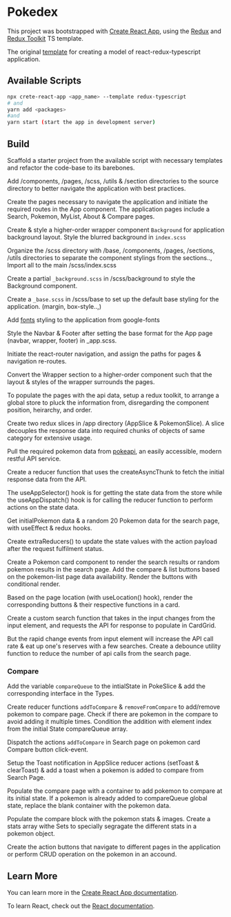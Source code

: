 # Pokedex

This project was bootstrapped with [Create React App](https://github.com/facebook/create-react-app), using the [Redux](https://redux.js.org/) and [Redux Toolkit](https://redux-toolkit.js.org/) TS template.

The original [template](https://react-redux.js.org/introduction/getting-started) for creating a model of react-redux-typescript application.

## Available Scripts

```bash
npx crete-react-app <app_name> --template redux-typescript
# and
yarn add <packages>
#and
yarn start (start the app in development server)
```

## Build

Scaffold a starter project from the available script with necessary templates and refactor the code-base to its barebones.

Add /components, /pages, /scss, /utils & /section directories to the source directory to better navigate the application with best practices.

Create the pages necessary to navigate the application and initiate the required routes in the App component. The application pages include a Search, Pokemon, MyList, About & Compare pages.

Create & style a higher-order wrapper component `Background` for application background layout. Style the blurred background in `index.scss`

Organize the /scss directory with /base, /components, /pages, /sections, /utils directories to separate the component stylings from the sections.., Import all to the main /scss/index.scss

Create a partial `_background.scss` in /scss/background to style the Background component.

Create a `_base.scss` in /scss/base to set up the default base styling for the application. (margin, box-style..,)

Add [fonts](https://fonts.google.com/specimen/Raleway?query=ral) styling to the application from google-fonts

Style the Navbar & Footer after setting the base format for the App page (navbar, wrapper, footer) in \_app.scss.

Initiate the react-router navigation, and assign the paths for pages & navigation re-routes.

Convert the Wrapper section to a higher-order component such that the layout & styles of the wrapper surrounds the pages.

To populate the pages with the api data, setup a redux toolkit, to arrange a global store to pluck the information from, disregarding the component position, heirarchy, and order.

Create two redux slices in /app directory (AppSlice & PokemonSlice). A slice decouples the response data into required chunks of objects of same category for extensive usage.

Pull the required pokemon data from [pokeapi](https://pokeapi.co/), an easily accessible, modern restful API service.

Create a reducer function that uses the createAsyncThunk to fetch the initial response data from the API.

The useAppSelector() hook is for getting the state data from the store while the useAppDispatch() hook is for calling the reducer function to perform actions on the state data.

Get initialPokemon data & a random 20 Pokemon data for the search page, with useEffect & redux hooks.

Create extraReducers() to update the state values with the action payload after the request fulfilment status.

Create a Pokemon card component to render the search results or random pokemon results in the search page. Add the compare & list buttons based on the pokemon-list page data availability. Render the buttons with conditional render.

Based on the page location (with useLocation() hook), render the corresponding buttons & their respective functions in a card.

Create a custom search function that takes in the input changes from the input element, and requests the API for response to populate in CardGrid.

But the rapid change events from input element will increase the API call rate & eat up one's reserves with a few searches. Create a debounce utility function to reduce the number of api calls from the search page.

### Compare

Add the variable `compareQueue` to the intialState in PokeSlice & add the corresponding interface in the Types.

Create reducer functions `addToCompare` & `removeFromCompare` to add/remove pokemon to compare page. Check if there are pokemon in the compare to avoid adding it multiple times. Condition the addition with element index from the initial State compareQueue array.

Dispatch the actions `addToCompare` in Search page on pokemon card Compare button click-event.

Setup the Toast notification in AppSlice reducer actions (setToast & clearToast) & add a toast when a pokemon is added to compare from Search Page.

Populate the compare page with a container to add pokemon to compare at its initial state. If a pokemon is already added to compareQueue global state, replace the blank container with the pokemon data.

Populate the compare block with the pokemon stats & images. Create a stats array withe Sets to specially segragate the different stats in a pokemon object.

Create the action buttons that navigate to different pages in the application or perform CRUD operation on the pokemon in an accound.

## Learn More

You can learn more in the [Create React App documentation](https://facebook.github.io/create-react-app/docs/getting-started).

To learn React, check out the [React documentation](https://reactjs.org/).
